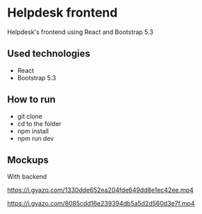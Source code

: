 # Helpdesk frontend

Helpdesk's frontend using React and Bootstrap 5.3

## Used technologies

- React
- Bootstrap 5.3

## How to run
- git clone
- cd to the folder
- npm install
- npm run dev

## Mockups
With backend

https://i.gyazo.com/1330dde652ea204fde649dd8e1ec42ee.mp4

https://i.gyazo.com/8085cdd16e239394db5a5d2d560d3e7f.mp4
